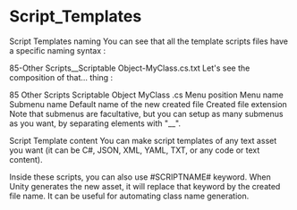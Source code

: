 # Script_Templates
 
Script Templates naming
You can see that all the template scripts files have a specific naming syntax :

85-Other Scripts__Scriptable Object-MyClass.cs.txt
Let's see the composition of that... thing :

85	Other Scripts	Scriptable Object	MyClass	.cs
Menu position	Menu name	Submenu name	Default name of the new created file	Created file extension
Note that submenus are facultative, but you can setup as many submenus as you want, by separating elements with "__".

Script Template content
You can make script templates of any text asset you want (it can be C#, JSON, XML, YAML, TXT, or any code or text content).

Inside these scripts, you can also use #SCRIPTNAME# keyword. When Unity generates the new asset, it will replace that keyword by the created file name. It can be useful for automating class name generation.
